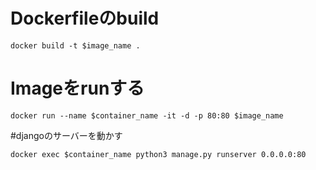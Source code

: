 # Dockerfileのbuild
```
docker build -t $image_name . 
```
 
# Imageをrunする
 
```
docker run --name $container_name -it -d -p 80:80 $image_name 
```

#djangoのサーバーを動かす

```
docker exec $container_name python3 manage.py runserver 0.0.0.0:80
```